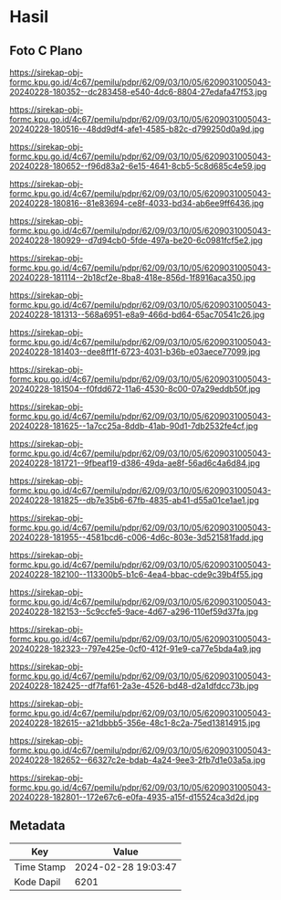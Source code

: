 # Hasil

## Foto C Plano

https://sirekap-obj-formc.kpu.go.id/4c67/pemilu/pdpr/62/09/03/10/05/6209031005043-20240228-180352--dc283458-e540-4dc6-8804-27edafa47f53.jpg

https://sirekap-obj-formc.kpu.go.id/4c67/pemilu/pdpr/62/09/03/10/05/6209031005043-20240228-180516--48dd9df4-afe1-4585-b82c-d799250d0a9d.jpg

https://sirekap-obj-formc.kpu.go.id/4c67/pemilu/pdpr/62/09/03/10/05/6209031005043-20240228-180652--f96d83a2-6e15-4641-8cb5-5c8d685c4e59.jpg

https://sirekap-obj-formc.kpu.go.id/4c67/pemilu/pdpr/62/09/03/10/05/6209031005043-20240228-180816--81e83694-ce8f-4033-bd34-ab6ee9ff6436.jpg

https://sirekap-obj-formc.kpu.go.id/4c67/pemilu/pdpr/62/09/03/10/05/6209031005043-20240228-180929--d7d94cb0-5fde-497a-be20-6c0981fcf5e2.jpg

https://sirekap-obj-formc.kpu.go.id/4c67/pemilu/pdpr/62/09/03/10/05/6209031005043-20240228-181114--2b18cf2e-8ba8-418e-856d-1f8916aca350.jpg

https://sirekap-obj-formc.kpu.go.id/4c67/pemilu/pdpr/62/09/03/10/05/6209031005043-20240228-181313--568a6951-e8a9-466d-bd64-65ac70541c26.jpg

https://sirekap-obj-formc.kpu.go.id/4c67/pemilu/pdpr/62/09/03/10/05/6209031005043-20240228-181403--dee8ff1f-6723-4031-b36b-e03aece77099.jpg

https://sirekap-obj-formc.kpu.go.id/4c67/pemilu/pdpr/62/09/03/10/05/6209031005043-20240228-181504--f0fdd672-11a6-4530-8c00-07a29eddb50f.jpg

https://sirekap-obj-formc.kpu.go.id/4c67/pemilu/pdpr/62/09/03/10/05/6209031005043-20240228-181625--1a7cc25a-8ddb-41ab-90d1-7db2532fe4cf.jpg

https://sirekap-obj-formc.kpu.go.id/4c67/pemilu/pdpr/62/09/03/10/05/6209031005043-20240228-181721--9fbeaf19-d386-49da-ae8f-56ad6c4a6d84.jpg

https://sirekap-obj-formc.kpu.go.id/4c67/pemilu/pdpr/62/09/03/10/05/6209031005043-20240228-181825--db7e35b6-67fb-4835-ab41-d55a01ce1ae1.jpg

https://sirekap-obj-formc.kpu.go.id/4c67/pemilu/pdpr/62/09/03/10/05/6209031005043-20240228-181955--4581bcd6-c006-4d6c-803e-3d521581fadd.jpg

https://sirekap-obj-formc.kpu.go.id/4c67/pemilu/pdpr/62/09/03/10/05/6209031005043-20240228-182100--113300b5-b1c6-4ea4-bbac-cde9c39b4f55.jpg

https://sirekap-obj-formc.kpu.go.id/4c67/pemilu/pdpr/62/09/03/10/05/6209031005043-20240228-182153--5c9ccfe5-9ace-4d67-a296-110ef59d37fa.jpg

https://sirekap-obj-formc.kpu.go.id/4c67/pemilu/pdpr/62/09/03/10/05/6209031005043-20240228-182323--797e425e-0cf0-412f-91e9-ca77e5bda4a9.jpg

https://sirekap-obj-formc.kpu.go.id/4c67/pemilu/pdpr/62/09/03/10/05/6209031005043-20240228-182425--df7faf61-2a3e-4526-bd48-d2a1dfdcc73b.jpg

https://sirekap-obj-formc.kpu.go.id/4c67/pemilu/pdpr/62/09/03/10/05/6209031005043-20240228-182615--a21dbbb5-356e-48c1-8c2a-75ed13814915.jpg

https://sirekap-obj-formc.kpu.go.id/4c67/pemilu/pdpr/62/09/03/10/05/6209031005043-20240228-182652--66327c2e-bdab-4a24-9ee3-2fb7d1e03a5a.jpg

https://sirekap-obj-formc.kpu.go.id/4c67/pemilu/pdpr/62/09/03/10/05/6209031005043-20240228-182801--172e67c6-e0fa-4935-a15f-d15524ca3d2d.jpg


## Metadata

| Key        | Value               |
| ---------- | ------------------- |
| Time Stamp | 2024-02-28 19:03:47 |
| Kode Dapil | 6201                |



